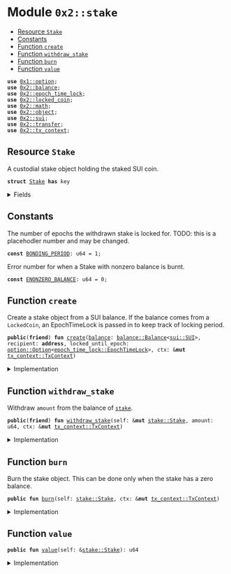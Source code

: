 
<a name="0x2_stake"></a>

# Module `0x2::stake`



-  [Resource `Stake`](#0x2_stake_Stake)
-  [Constants](#@Constants_0)
-  [Function `create`](#0x2_stake_create)
-  [Function `withdraw_stake`](#0x2_stake_withdraw_stake)
-  [Function `burn`](#0x2_stake_burn)
-  [Function `value`](#0x2_stake_value)


<pre><code><b>use</b> <a href="">0x1::option</a>;
<b>use</b> <a href="balance.md#0x2_balance">0x2::balance</a>;
<b>use</b> <a href="epoch_time_lock.md#0x2_epoch_time_lock">0x2::epoch_time_lock</a>;
<b>use</b> <a href="locked_coin.md#0x2_locked_coin">0x2::locked_coin</a>;
<b>use</b> <a href="math.md#0x2_math">0x2::math</a>;
<b>use</b> <a href="object.md#0x2_object">0x2::object</a>;
<b>use</b> <a href="sui.md#0x2_sui">0x2::sui</a>;
<b>use</b> <a href="transfer.md#0x2_transfer">0x2::transfer</a>;
<b>use</b> <a href="tx_context.md#0x2_tx_context">0x2::tx_context</a>;
</code></pre>



<a name="0x2_stake_Stake"></a>

## Resource `Stake`

A custodial stake object holding the staked SUI coin.


<pre><code><b>struct</b> <a href="stake.md#0x2_stake_Stake">Stake</a> <b>has</b> key
</code></pre>



<details>
<summary>Fields</summary>


<dl>
<dt>
<code>id: <a href="object.md#0x2_object_UID">object::UID</a></code>
</dt>
<dd>

</dd>
<dt>
<code><a href="balance.md#0x2_balance">balance</a>: <a href="balance.md#0x2_balance_Balance">balance::Balance</a>&lt;<a href="sui.md#0x2_sui_SUI">sui::SUI</a>&gt;</code>
</dt>
<dd>
 The staked SUI tokens.
</dd>
<dt>
<code>locked_until_epoch: <a href="_Option">option::Option</a>&lt;<a href="epoch_time_lock.md#0x2_epoch_time_lock_EpochTimeLock">epoch_time_lock::EpochTimeLock</a>&gt;</code>
</dt>
<dd>
 The epoch until which the staked coin is locked. If the stake
 comes from a Coin<SUI>, this field is None. If it comes from a LockedCoin<SUI>, this
 field will record the original lock expiration epoch, to be used when unstaking.
</dd>
</dl>


</details>

<a name="@Constants_0"></a>

## Constants


<a name="0x2_stake_BONDING_PERIOD"></a>

The number of epochs the withdrawn stake is locked for.
TODO: this is a placehodler number and may be changed.


<pre><code><b>const</b> <a href="stake.md#0x2_stake_BONDING_PERIOD">BONDING_PERIOD</a>: u64 = 1;
</code></pre>



<a name="0x2_stake_ENONZERO_BALANCE"></a>

Error number for when a Stake with nonzero balance is burnt.


<pre><code><b>const</b> <a href="stake.md#0x2_stake_ENONZERO_BALANCE">ENONZERO_BALANCE</a>: u64 = 0;
</code></pre>



<a name="0x2_stake_create"></a>

## Function `create`

Create a stake object from a SUI balance. If the balance comes from a
<code>LockedCoin</code>, an EpochTimeLock is passed in to keep track of locking period.


<pre><code><b>public</b>(<b>friend</b>) <b>fun</b> <a href="stake.md#0x2_stake_create">create</a>(<a href="balance.md#0x2_balance">balance</a>: <a href="balance.md#0x2_balance_Balance">balance::Balance</a>&lt;<a href="sui.md#0x2_sui_SUI">sui::SUI</a>&gt;, recipient: <b>address</b>, locked_until_epoch: <a href="_Option">option::Option</a>&lt;<a href="epoch_time_lock.md#0x2_epoch_time_lock_EpochTimeLock">epoch_time_lock::EpochTimeLock</a>&gt;, ctx: &<b>mut</b> <a href="tx_context.md#0x2_tx_context_TxContext">tx_context::TxContext</a>)
</code></pre>



<details>
<summary>Implementation</summary>


<pre><code><b>public</b>(<b>friend</b>) <b>fun</b> <a href="stake.md#0x2_stake_create">create</a>(
    <a href="balance.md#0x2_balance">balance</a>: Balance&lt;SUI&gt;,
    recipient: <b>address</b>,
    locked_until_epoch: Option&lt;EpochTimeLock&gt;,
    ctx: &<b>mut</b> TxContext,
) {
    <b>let</b> <a href="stake.md#0x2_stake">stake</a> = <a href="stake.md#0x2_stake_Stake">Stake</a> {
        id: <a href="object.md#0x2_object_new">object::new</a>(ctx),
        <a href="balance.md#0x2_balance">balance</a>,
        locked_until_epoch,
    };
    <a href="transfer.md#0x2_transfer_transfer">transfer::transfer</a>(<a href="stake.md#0x2_stake">stake</a>, recipient)
}
</code></pre>



</details>

<a name="0x2_stake_withdraw_stake"></a>

## Function `withdraw_stake`

Withdraw <code>amount</code> from the balance of <code><a href="stake.md#0x2_stake">stake</a></code>.


<pre><code><b>public</b>(<b>friend</b>) <b>fun</b> <a href="stake.md#0x2_stake_withdraw_stake">withdraw_stake</a>(self: &<b>mut</b> <a href="stake.md#0x2_stake_Stake">stake::Stake</a>, amount: u64, ctx: &<b>mut</b> <a href="tx_context.md#0x2_tx_context_TxContext">tx_context::TxContext</a>)
</code></pre>



<details>
<summary>Implementation</summary>


<pre><code><b>public</b>(<b>friend</b>) <b>fun</b> <a href="stake.md#0x2_stake_withdraw_stake">withdraw_stake</a>(
    self: &<b>mut</b> <a href="stake.md#0x2_stake_Stake">Stake</a>,
    amount: u64,
    ctx: &<b>mut</b> TxContext,
) {
    <b>let</b> sender = <a href="tx_context.md#0x2_tx_context_sender">tx_context::sender</a>(ctx);
    <b>let</b> unlock_epoch = <a href="tx_context.md#0x2_tx_context_epoch">tx_context::epoch</a>(ctx) + <a href="stake.md#0x2_stake_BONDING_PERIOD">BONDING_PERIOD</a>;
    <b>let</b> <a href="balance.md#0x2_balance">balance</a> = <a href="balance.md#0x2_balance_split">balance::split</a>(&<b>mut</b> self.<a href="balance.md#0x2_balance">balance</a>, amount);

    <b>if</b> (<a href="_is_none">option::is_none</a>(&self.locked_until_epoch)) {
        // If the <a href="stake.md#0x2_stake">stake</a> didn't come from a locked <a href="coin.md#0x2_coin">coin</a>, we give back the <a href="stake.md#0x2_stake">stake</a> and
        // lock the <a href="coin.md#0x2_coin">coin</a> for `<a href="stake.md#0x2_stake_BONDING_PERIOD">BONDING_PERIOD</a>`.
        <a href="locked_coin.md#0x2_locked_coin_new_from_balance">locked_coin::new_from_balance</a>(<a href="balance.md#0x2_balance">balance</a>, <a href="epoch_time_lock.md#0x2_epoch_time_lock_new">epoch_time_lock::new</a>(unlock_epoch, ctx), sender, ctx);
    } <b>else</b> {
        // If the <a href="stake.md#0x2_stake">stake</a> did come from a locked <a href="coin.md#0x2_coin">coin</a>, we lock the <a href="coin.md#0x2_coin">coin</a> for
        // max(<a href="stake.md#0x2_stake_BONDING_PERIOD">BONDING_PERIOD</a>, remaining_lock_time).
        <b>let</b> original_unlock_epoch = <a href="epoch_time_lock.md#0x2_epoch_time_lock_epoch">epoch_time_lock::epoch</a>(<a href="_borrow">option::borrow</a>(&self.locked_until_epoch));
        <b>let</b> unlock_epoch = <a href="math.md#0x2_math_max">math::max</a>(original_unlock_epoch, unlock_epoch);
        <a href="locked_coin.md#0x2_locked_coin_new_from_balance">locked_coin::new_from_balance</a>(<a href="balance.md#0x2_balance">balance</a>, <a href="epoch_time_lock.md#0x2_epoch_time_lock_new">epoch_time_lock::new</a>(unlock_epoch, ctx), sender, ctx);
    };
}
</code></pre>



</details>

<a name="0x2_stake_burn"></a>

## Function `burn`

Burn the stake object. This can be done only when the stake has a zero balance.


<pre><code><b>public</b> <b>fun</b> <a href="stake.md#0x2_stake_burn">burn</a>(self: <a href="stake.md#0x2_stake_Stake">stake::Stake</a>, ctx: &<b>mut</b> <a href="tx_context.md#0x2_tx_context_TxContext">tx_context::TxContext</a>)
</code></pre>



<details>
<summary>Implementation</summary>


<pre><code><b>public</b> entry <b>fun</b> <a href="stake.md#0x2_stake_burn">burn</a>(self: <a href="stake.md#0x2_stake_Stake">Stake</a>, ctx: &<b>mut</b> TxContext) {
    <b>let</b> <a href="stake.md#0x2_stake_Stake">Stake</a> { id, <a href="balance.md#0x2_balance">balance</a>, locked_until_epoch } = self;
    <a href="object.md#0x2_object_delete">object::delete</a>(id);
    <a href="balance.md#0x2_balance_destroy_zero">balance::destroy_zero</a>(<a href="balance.md#0x2_balance">balance</a>);
    <b>if</b> (<a href="_is_some">option::is_some</a>(&locked_until_epoch)) {
        <a href="epoch_time_lock.md#0x2_epoch_time_lock_destroy">epoch_time_lock::destroy</a>(<a href="_extract">option::extract</a>(&<b>mut</b> locked_until_epoch), ctx);
    };
    <a href="_destroy_none">option::destroy_none</a>(locked_until_epoch);
}
</code></pre>



</details>

<a name="0x2_stake_value"></a>

## Function `value`



<pre><code><b>public</b> <b>fun</b> <a href="stake.md#0x2_stake_value">value</a>(self: &<a href="stake.md#0x2_stake_Stake">stake::Stake</a>): u64
</code></pre>



<details>
<summary>Implementation</summary>


<pre><code><b>public</b> <b>fun</b> <a href="stake.md#0x2_stake_value">value</a>(self: &<a href="stake.md#0x2_stake_Stake">Stake</a>): u64 {
    <a href="balance.md#0x2_balance_value">balance::value</a>(&self.<a href="balance.md#0x2_balance">balance</a>)
}
</code></pre>



</details>
